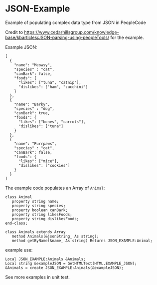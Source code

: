 # JSON-Example
Example of populating complex data type from JSON in PeopleCode

Credit to https://www.cedarhillsgroup.com/knowledge-base/kbarticles/JSON-parsing-using-peopleTools/ for the example.

Example JSON:

```
[
  {
    "name": "Meowsy",
    "species" : "cat",
    "canBark": false,
    "foods": {
      "likes": ["tuna", "catnip"],
      "dislikes": ["ham", "zucchini"]
    }
  },
  {
    "name": "Barky",
    "species" : "dog",
    "canBark": true,
    "foods": {
      "likes": ["bones", "carrots"],
      "dislikes": ["tuna"]
    }
  },
  {
    "name": "Purrpaws",
    "species" : "cat",
    "canBark": false,
    "foods": {
      "likes": ["mice"],
      "dislikes": ["cookies"]
    }
  }
]
```

The example code populates an Array of ```Animal```:

```
class Animal
   property string name;
   property string species;
   property boolean canBark;
   property string likesFoods;
   property string dislikesFoods;
end-class;

class Animals extends Array
   method Animals(&jsonString_ As string);
   method getByName(&name_ As string) Returns JSON_EXAMPLE:Animal;
```

example use:

```
Local JSON_EXAMPLE:Animals &Animals;
Local string &exampleJSON = GetHTMLText(HTML.EXAMPLE_JSON);
&Animals = create JSON_EXAMPLE:Animals(&exampleJSON);
```

See more examples in unit test.
